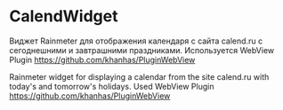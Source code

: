 # CalendWidget
Виджет Rainmeter для отображения календаря с сайта calend.ru с сегоднешними и завтрашними праздниками.
Используется WebView Plugin https://github.com/khanhas/PluginWebView

Rainmeter widget for displaying a calendar from the site calend.ru with today's and tomorrow's holidays.
Used WebView Plugin https://github.com/khanhas/PluginWebView
